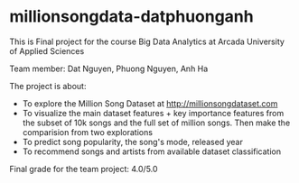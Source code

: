 # millionsongdata-datphuonganh

This is Final project for the course Big Data Analytics at Arcada University of Applied Sciences

Team member: Dat Nguyen, Phuong Nguyen, Anh Ha

The project is about:
- To explore the Million Song Dataset at http://millionsongdataset.com
- To visualize the main dataset features + key importance features from the subset of 10k songs and the full set of million songs. Then make the comparision from two explorations
- To predict song popularity, the song's mode, released year
- To recommend songs and artists from available dataset classification

Final grade for the team project: 4.0/5.0
